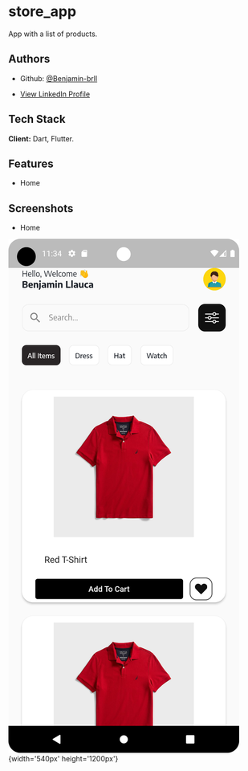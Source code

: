 # store_app

App with a list of products.

## Authors

- Github: [@Benjamin-brll](https://github.com/Benjamin-brll)

- [View LinkedIn Profile](https://www.linkedin.com/in/benjamin-llauca-torres/)

## Tech Stack

**Client:** Dart, Flutter.

## Features

- Home

## Screenshots

- Home

![Home](https://github.com/Benjamin-brll/store_app/blob/master/assets/images/home_page.png){width='540px' height='1200px'}


